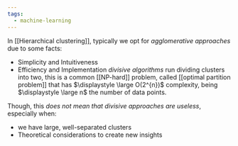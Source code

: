 ```yaml
---
tags:
  - machine-learning
---
```

In [[Hierarchical clustering]], typically we opt for *agglomerative approaches* due to some facts:
- Simplicity and Intuitiveness
- Efficiency and Implementation
	*divisive algorithms* run dividing clusters into two, this is a common [[NP-hard]] problem, called [[optimal partition problem]] that has $\displaystyle \large O(2^{n})$ complexity, being $\displaystyle \large n$ the number of data points.

Though, this *does not mean that divisive approaches are useless*, especially when:
- we have large, well-separated clusters
- Theoretical considerations to create new insights 